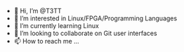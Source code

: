 - 👋 Hi, I’m @T3TT
- 👀 I’m interested in Linux/FPGA/Programming Languages
- 🌱 I’m currently learning Linux
- 💞️ I’m looking to collaborate on Git user interfaces
- 📫 How to reach me ...

<!---
T3TT/T3TT is a ✨ special ✨ repository because its `README.md` (this file) appears on your GitHub profile.
You can click the Preview link to take a look at your changes.
--->
